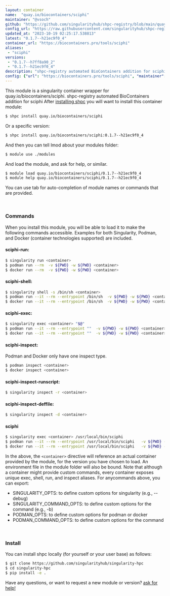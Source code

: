 ```yaml
---
layout: container
name:  "quay.io/biocontainers/sciphi"
maintainer: "@vsoch"
github: "https://github.com/singularityhub/shpc-registry/blob/main/quay.io/biocontainers/sciphi/container.yaml"
config_url: "https://raw.githubusercontent.com/singularityhub/shpc-registry/main/quay.io/biocontainers/sciphi/container.yaml"
updated_at: "2023-10-19 02:25:17.538813"
latest: "0.1.7--h21ec9f0_4"
container_url: "https://biocontainers.pro/tools/sciphi"
aliases:
 - "sciphi"
versions:
 - "0.1.7--h7ff8a90_2"
 - "0.1.7--h21ec9f0_4"
description: "shpc-registry automated BioContainers addition for sciphi"
config: {"url": "https://biocontainers.pro/tools/sciphi", "maintainer": "@vsoch", "description": "shpc-registry automated BioContainers addition for sciphi", "latest": {"0.1.7--h21ec9f0_4": "sha256:069942c49e0b97b2234fc8d8e8482903e9d3fae51395c697cfe3e437abf2cd26"}, "tags": {"0.1.7--h7ff8a90_2": "sha256:3d8b40615a2df11ce4bed696f2d4b3f98c31a706c4dbfda37f42db5b508a72b6", "0.1.7--h21ec9f0_4": "sha256:069942c49e0b97b2234fc8d8e8482903e9d3fae51395c697cfe3e437abf2cd26"}, "docker": "quay.io/biocontainers/sciphi", "aliases": {"sciphi": "/usr/local/bin/sciphi"}}
---
```


This module is a singularity container wrapper for quay.io/biocontainers/sciphi.
shpc-registry automated BioContainers addition for sciphi
After [installing shpc](#install) you will want to install this container module:


```bash
$ shpc install quay.io/biocontainers/sciphi
```

Or a specific version:

```bash
$ shpc install quay.io/biocontainers/sciphi:0.1.7--h21ec9f0_4
```

And then you can tell lmod about your modules folder:

```bash
$ module use ./modules
```

And load the module, and ask for help, or similar.

```bash
$ module load quay.io/biocontainers/sciphi/0.1.7--h21ec9f0_4
$ module help quay.io/biocontainers/sciphi/0.1.7--h21ec9f0_4
```

You can use tab for auto-completion of module names or commands that are provided.

<br>

### Commands

When you install this module, you will be able to load it to make the following commands accessible.
Examples for both Singularity, Podman, and Docker (container technologies supported) are included.

#### sciphi-run:

```bash
$ singularity run <container>
$ podman run --rm  -v ${PWD} -w ${PWD} <container>
$ docker run --rm  -v ${PWD} -w ${PWD} <container>
```

#### sciphi-shell:

```bash
$ singularity shell -s /bin/sh <container>
$ podman run --it --rm --entrypoint /bin/sh  -v ${PWD} -w ${PWD} <container>
$ docker run --it --rm --entrypoint /bin/sh  -v ${PWD} -w ${PWD} <container>
```

#### sciphi-exec:

```bash
$ singularity exec <container> "$@"
$ podman run --it --rm --entrypoint ""  -v ${PWD} -w ${PWD} <container> "$@"
$ docker run --it --rm --entrypoint ""  -v ${PWD} -w ${PWD} <container> "$@"
```

#### sciphi-inspect:

Podman and Docker only have one inspect type.

```bash
$ podman inspect <container>
$ docker inspect <container>
```

#### sciphi-inspect-runscript:

```bash
$ singularity inspect -r <container>
```

#### sciphi-inspect-deffile:

```bash
$ singularity inspect -d <container>
```


#### sciphi

```bash
$ singularity exec <container> /usr/local/bin/sciphi
$ podman run --it --rm --entrypoint /usr/local/bin/sciphi   -v ${PWD} -w ${PWD} <container> -c " $@"
$ docker run --it --rm --entrypoint /usr/local/bin/sciphi   -v ${PWD} -w ${PWD} <container> -c " $@"
```



In the above, the `<container>` directive will reference an actual container provided
by the module, for the version you have chosen to load. An environment file in the
module folder will also be bound. Note that although a container
might provide custom commands, every container exposes unique exec, shell, run, and
inspect aliases. For anycommands above, you can export:

 - SINGULARITY_OPTS: to define custom options for singularity (e.g., --debug)
 - SINGULARITY_COMMAND_OPTS: to define custom options for the command (e.g., -b)
 - PODMAN_OPTS: to define custom options for podman or docker
 - PODMAN_COMMAND_OPTS: to define custom options for the command

<br>

### Install

You can install shpc locally (for yourself or your user base) as follows:

```bash
$ git clone https://github.com/singularityhub/singularity-hpc
$ cd singularity-hpc
$ pip install -e .
```

Have any questions, or want to request a new module or version? [ask for help!](https://github.com/singularityhub/singularity-hpc/issues)